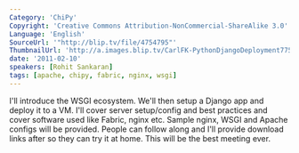 ```yaml
---
Category: 'ChiPy'
Copyright: 'Creative Commons Attribution-NonCommercial-ShareAlike 3.0'
Language: 'English'
SourceUrl: '"http://blip.tv/file/4754795"'
ThumbnailUrl: 'http://a.images.blip.tv/CarlFK-PythonDjangoDeployment775.png'
date: '2011-02-10'
speakers: [Rohit Sankaran]
tags: [apache, chipy, fabric, nginx, wsgi]
---
```

I'll introduce the WSGI ecosystem. We'll then setup a Django app and deploy it
to a VM. I'll cover server setup/config and best practices and cover software
used like Fabric, nginx etc. Sample nginx, WSGI and Apache configs will be
provided. People can follow along and I'll provide download links after so
they can try it at home. This will be the best meeting ever.

